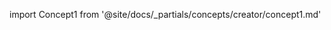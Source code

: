 
import Concept1 from '@site/docs/_partials/concepts/creator/concept1.md'

<Concept1 />
<Concept1 />
<Concept1 />
<Concept1 />
<Concept1 />
<Concept1 />

<!--
TODO:   (isolated from guided steps)
## Essentials
### Studio
Studio: Dashboard : New UI -> Extended greatly
Studio: Scene Management
Studio: Project Management
Studio: UI navigation

### Assets
Scene
Scene Building
Models Sourcing
Skybox
Skybox: Cubemap
Skybox: Procedural
## CMS
Assets Packs  (Starter Packs/kits)
Assets Panel
Assets Panel Search
Assets Panel Categories



## Content Creator Concepts
- [ ] Technical-User Essentials
  - [ ] Custom Assets Usage
  - [ ] Importing (+compression)	
  - [ ] Optimization
    - [ ] Compression
  - [ ] Animations
  - [ ] Installing Projects
  - [ ] Saving
  - [ ] Sourcing Assets
  - [ ] Sourcing & Creating Avatars
  - [ ] Importing & Using Avatars
  - [ ] Creating your User Library
  - [ ] Animation Curves
  - [ ] Animation triggers
  - [ ] Animation Timeline
  - [ ] Asset Prefabs	
  - [ ] Look Dev
  - [ ] Material Editor  (viewer+editor)
    - [ ] Lightmaps + Baker
- [ ] Optimization  (introduction/simple. Need to know it exists, reference to their guides)
  - [ ] Variants & LODs
  - [ ] Dynamic Loading
  - [ ] Compression
- [ ] ... #todo: other file types ...
  - [ ] Image
  - [ ] Video
  - [ ] Audio
  - [ ] Text
- [ ] Important Components
  - [ ] Camera
  - [ ] Parameter component  (Visualscript)
  - [ ] Animations

### Non-Essentials
#### Studio
- [ ] Snapping
- [ ] Non-default UI layout
- [ ] Gizmos
- [ ] Switch origin
- [ ] Switch obj reference space
- [ ] Validation/Debug
  - [ ] Tilde menu
  - [ ] How to use stats
    - [ ] Upper limits of drawcalls
    - [ ] Upper limits of triangles
    - [ ] What are drawcalls/etc
    - [ ] Budgets: Not go over the limits, what are they
  - [ ] Debug helpers
    - [ ] Physics helpers
    - ...
- [ ] Graphics Basics: Glossary and gamedev concepts

#### Assets
- [ ] Budgets: Not go over the limits, what are they
- [ ] Custom Materials  (advanced skill)
  - [ ] Editing
  - [ ] Setting them up
- [ ] Optimization
  - [ ] Variants & LODs
  - [ ] Dynamic Loading
  - [ ] Compression
- [ ] ee.GLTF + Extensions
  - [ ] Hierarchy
  - [ ] Model components
  - [ ] gltf vs glb
- [ ] Other Files
  - [ ] UVOL
- [ ] Important Components

#### Lighting / Look Dev
- [ ] Environment Map + Baker

#### Avatars
- [ ] Animations
- [ ] Mocap

### Mastery Toolkit   (looking behind the curtain)
_(how to be fully independent and figure out anything without guidance)_
- [ ] Parameter components
- [ ] Project Management
  - [ ] GitHub Docs
  - [ ] Team sync tools
- [ ] AI content creation
  - [ ] Skyboxes
  - [ ] 3D models
  - [ ] Material creation
- [ ] Creator Resources
  - [ ] Links on DCC creation
  - [ ] Links gamedev content
- [ ] Model Checkers
  - [ ] VRM model
  - [ ] GLTF view
- [ ] Bridging into Visualcript

### Manual
- [ ] GLTF hierarchies  (maybe: relationship to USD)
-->
